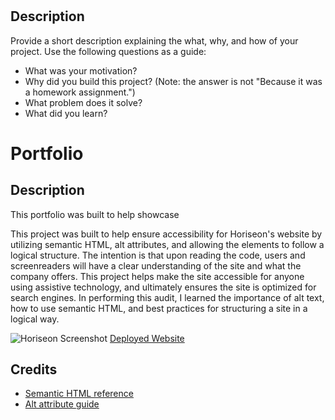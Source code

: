 # <Your-Project-Title>

## Description

Provide a short description explaining the what, why, and how of your project. Use the following questions as a guide:

- What was your motivation?
- Why did you build this project? (Note: the answer is not "Because it was a homework assignment.")
- What problem does it solve?
- What did you learn?




# Portfolio

## Description

This portfolio was built to help showcase 


This project was built to help ensure accessibility for Horiseon's website by utilizing semantic HTML, alt attributes, and allowing the elements to follow a logical structure. The intention is that upon reading the code, users and screenreaders will have a clear understanding of the site and what the company offers. This project helps make the site accessible for anyone using assistive technology, and ultimately ensures the site is optimized for search engines. In performing this audit, I learned the importance of alt text, how to use semantic HTML, and best practices for structuring a site in a logical way.

![Horiseon Screenshot](assets/images/horiseon-screenshot.png)
[Deployed Website](https://caseynewman.github.io/accessibility-audit/)

## Credits

- [Semantic HTML reference](https://www.w3schools.com/html/html5_semantic_elements.asp)
- [Alt attribute guide](https://accessibility.huit.harvard.edu/describe-content-images)